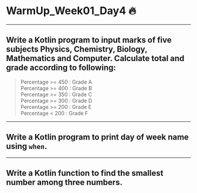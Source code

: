 # WarmUp_Week01_Day4 🔥
---


## Write a Kotlin program to input marks of five subjects Physics, Chemistry, Biology, Mathematics and Computer. Calculate total and grade according to following:

> Percentage >= 450 : Grade A <br/>
> Percentage >= 400 : Grade B <br/>
> Percentage >= 350 : Grade C <br/>
> Percentage >= 300 : Grade D <br/>
> Percentage >= 200 : Grade E <br/>
> Percentage < 200 : Grade F

---
## Write a Kotlin program to print day of week name using `when`.
---
## Write a Kotlin function to find the smallest number among three numbers.

